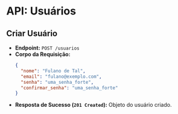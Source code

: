 # API: Usuários

## Criar Usuário

-   **Endpoint:** `POST /usuarios`
-   **Corpo da Requisição:**
    ```json
    {
      "nome": "Fulano de Tal",
      "email": "fulano@exemplo.com",
      "senha": "uma_senha_forte",
      "confirmar_senha": "uma_senha_forte"
    }
    ```
-   **Resposta de Sucesso (`201 Created`):** Objeto do usuário criado.